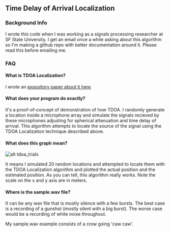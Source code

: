 ## Time Delay of Arrival Localization

### Background Info

I wrote this code when I was working as a signals processing researcher at SF State University.  I get an email once a while asking about this algorithm so I'm making a github repo with better documentation around it.  Please read this before emailing me.

### FAQ

#### What is TDOA Localization?

I wrote an [expository paper about it here](http://www.ocf.berkeley.edu/~stevenli/programming_files/TDOA_Acoustic_Localization.pdf.pdf).

#### What does your program do exactly?

It's a proof-of-concept of demonstration of how TDOA.  I randomly generate a location inside a microphone array and simulate the signals recieved by these microphones adjusting for spherical attenuation and time delay of arrival.  This algorithm attempts to locate the source of the signal using the TDOA Localization technique described above.

#### What does this graph mean?

![alt tdoa_trials](http://www.ocf.berkeley.edu/~stevenli/programming_files/TDOA_20trials_1.jpg)

It means I simulated 20 random locations and attempted to locate them with the TDOA Localization algorithm and plotted the actual position and the estimated position.  As you can tell, this algorithm really works.  Note the scale on the x and y axis are in meters.


#### Where is the sample.wav file?

It can be any wav file that is mostly silence with a few bursts.  The best case is a recording of a gunshot (mostly silent with a big burst).  The worse case would be a recording of white noise throughout.

My sample.wav example consists of a crow going 'caw caw'.